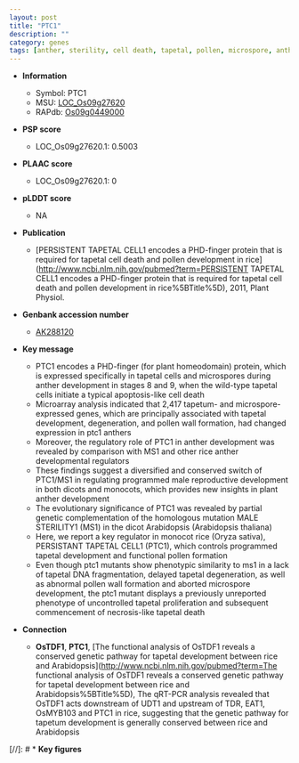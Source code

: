 ```yaml
---
layout: post
title: "PTC1"
description: ""
category: genes
tags: [anther, sterility, cell death, tapetal, pollen, microspore, anther development, tapetum, reproductive]
---
```


* **Information**  
    + Symbol: PTC1  
    + MSU: [LOC_Os09g27620](http://rice.plantbiology.msu.edu/cgi-bin/ORF_infopage.cgi?orf=LOC_Os09g27620)  
    + RAPdb: [Os09g0449000](http://rapdb.dna.affrc.go.jp/viewer/gbrowse_details/irgsp1?name=Os09g0449000)  

* **PSP score**  
    + LOC_Os09g27620.1: 0.5003 

* **PLAAC score**  
    + LOC_Os09g27620.1: 0 

* **pLDDT score**
    + NA


* **Publication**  
    + [PERSISTENT TAPETAL CELL1 encodes a PHD-finger protein that is required for tapetal cell death and pollen development in rice](http://www.ncbi.nlm.nih.gov/pubmed?term=PERSISTENT TAPETAL CELL1 encodes a PHD-finger protein that is required for tapetal cell death and pollen development in rice%5BTitle%5D), 2011, Plant Physiol.

* **Genbank accession number**  
    + [AK288120](http://www.ncbi.nlm.nih.gov/nuccore/AK288120)

* **Key message**  
    + PTC1 encodes a PHD-finger (for plant homeodomain) protein, which is expressed specifically in tapetal cells and microspores during anther development in stages 8 and 9, when the wild-type tapetal cells initiate a typical apoptosis-like cell death
    + Microarray analysis indicated that 2,417 tapetum- and microspore-expressed genes, which are principally associated with tapetal development, degeneration, and pollen wall formation, had changed expression in ptc1 anthers
    + Moreover, the regulatory role of PTC1 in anther development was revealed by comparison with MS1 and other rice anther developmental regulators
    + These findings suggest a diversified and conserved switch of PTC1/MS1 in regulating programmed male reproductive development in both dicots and monocots, which provides new insights in plant anther development
    + The evolutionary significance of PTC1 was revealed by partial genetic complementation of the homologous mutation MALE STERILITY1 (MS1) in the dicot Arabidopsis (Arabidopsis thaliana)
    + Here, we report a key regulator in monocot rice (Oryza sativa), PERSISTANT TAPETAL CELL1 (PTC1), which controls programmed tapetal development and functional pollen formation
    + Even though ptc1 mutants show phenotypic similarity to ms1 in a lack of tapetal DNA fragmentation, delayed tapetal degeneration, as well as abnormal pollen wall formation and aborted microspore development, the ptc1 mutant displays a previously unreported phenotype of uncontrolled tapetal proliferation and subsequent commencement of necrosis-like tapetal death

* **Connection**  
    + __OsTDF1__, __PTC1__, [The functional analysis of OsTDF1 reveals a conserved genetic pathway for tapetal development between rice and Arabidopsis](http://www.ncbi.nlm.nih.gov/pubmed?term=The functional analysis of OsTDF1 reveals a conserved genetic pathway for tapetal development between rice and Arabidopsis%5BTitle%5D), The qRT-PCR analysis revealed that OsTDF1 acts downstream of UDT1 and upstream of TDR, EAT1, OsMYB103 and PTC1 in rice, suggesting that the genetic pathway for tapetum development is generally conserved between rice and Arabidopsis

[//]: # * **Key figures**  


